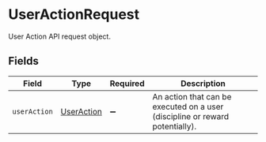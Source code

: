 # UserActionRequest

User Action API request object.


## Fields

| Field                                                                        | Type                                                                         | Required                                                                     | Description                                                                  |
| ---------------------------------------------------------------------------- | ---------------------------------------------------------------------------- | ---------------------------------------------------------------------------- | ---------------------------------------------------------------------------- |
| `userAction`                                                                 | [UserAction](../../models/shared/useraction.md)                              | :heavy_minus_sign:                                                           | An action that can be executed on a user (discipline or reward potentially). |